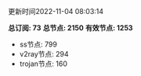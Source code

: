 更新时间2022-11-04 08:03:14

**总订阅: 73**
**总节点: 2150**
**有效节点: 1253**
- ss节点: 799
- v2ray节点: 294
- trojan节点: 160
